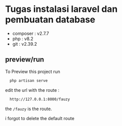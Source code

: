# Tugas instalasi laravel dan pembuatan database

-   composer : v2.7.7
-   php : v8.2
-   git : v2.39.2

## preview/run

To Preview this project run

```bash
  php artisan serve
```

edit the url with the route :

```bash
  http://127.0.0.1:8000/fauzy
```

the `/fauzy` is the route.

i forgot to delete the default route
